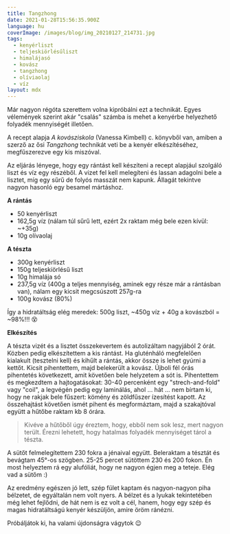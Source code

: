 ```yaml
---
title: Tangzhong
date: 2021-01-28T15:56:35.900Z
language: hu
coverImage: /images/blog/img_20210127_214731.jpg
tags:
  - kenyérliszt
  - teljeskiörlésűliszt
  - himalájasó
  - kovász
  - tangzhong
  - olíviaolaj
  - víz
layout: mdx
---
```

Már nagyon régóta szerettem volna kipróbálni ezt a technikát. Egyes vélemények szerint akár "csalás" számba is mehet a kenyérbe helyezhető folyadék mennyiségét illetően.

A recept alapja *A kovásziskola* (Vanessa Kimbell) c. könyvből van, amiben a szerző az ősi *Tangzhong* technikát veti be a kenyér elkészítéséhez, megfűszerezve egy kis miszóval.

Az eljárás lényege, hogy egy rántást kell készíteni a recept alapjául szolgáló liszt és víz egy részéből. A vizet fel kell melegíteni és lassan adagolni bele a lisztet, míg egy sűrű de folyós masszát nem kapunk. Állagát tekintve nagyon hasonló egy besamel mártáshoz.

**A rántás**

* 50 kenyérliszt
*  162,5g víz (nálam túl sűrű lett, ezért 2x raktam még bele ezen kívül: ~+35g)
* 10g olívaolaj

**A tészta**

* 300g kenyérliszt
* 150g teljeskiörlésű liszt
* 10g himalája só
* 237,5g víz (400g a teljes mennyiség, aminek egy része már a rántásban van), nálam egy kicsit megcsúszott 257g-ra
* 100g kovász (80%)

Így a hidratáltság elég meredek: 500g liszt, \~450g víz + 40g a kovászból = \~98%!!! 😵

**Elkészítés**

A tészta vizét és a lisztet összekevertem és autolizáltam nagyjából 2 órát. Közben pedig elkészítettem a kis rántást. Ha gluténháló megfelelően kialakult (tesztelni kell) és kihűlt a rántás, akkor össze is lehet gyúrni a kettőt. Kicsit pihentettem, majd belekerült a kovász. Újboli fél órás pihentetés következett, amit követően bele helyzetem a sót is. Pihentettem és megkezdtem a hajtogatásokat: 30-40 percenként egy "strech-and-fold" vagy "coil", a legvégén pedig egy laminálás, ahol ... hát ... nem bírtam ki, hogy ne rakjak bele fűszert: kömény és zöldfűszer ízesítést kapott. Az összehajtást követően ismét pihent és megformáztam, majd a szakajtóval együtt a hűtőbe raktam kb 8 órára.

> Kivéve a hűtőből úgy éreztem, hogy, ebből nem sok lesz, mert nagyon terült. Érezni lehetett, hogy hatalmas folyadék mennyiséget tárol a tészta.

A sütőt felmelegítettem 230 fokra a jénaival együtt. Beleraktam a tésztát és bevágtam 45°-os szögben. 25-25 percet sütöttem 230 és 200 fokon. Én most helyeztem rá egy alufóliát, hogy ne nagyon égjen meg a teteje. Elég vad a sütőm :)

Az eredmény egészen jó lett, szép fület kaptam és nagyon-nagyon piha bélzetet, de egyáltalán nem volt nyers. A bélzet és a lyukak tekintetében még lehet fejlődni, de hát nem is ez volt a cél, hanem, hogy egy szép és magas hidratáltságú kenyér készüljön, amire öröm ránézni.

Próbáljátok ki, ha valami újdonságra vágytok 😉